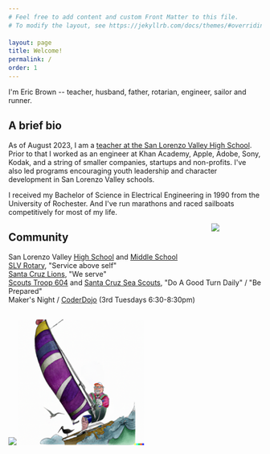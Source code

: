 ```yaml
---
# Feel free to add content and custom Front Matter to this file.
# To modify the layout, see https://jekyllrb.com/docs/themes/#overriding-theme-defaults

layout: page
title: Welcome!
permalink: /
order: 1
---
```


I'm Eric Brown -- teacher, husband, father, rotarian, engineer, sailor and runner.

## A brief bio



As of August 2023, I am a [teacher at the San Lorenzo Valley High School](/teaching/). Prior to that I worked as an engineer at Khan Academy, Apple, Adobe, Sony, Kodak, and a string of smaller companies, startups and non-profits. I've also led programs encouraging youth leadership and character development in San Lorenzo Valley schools.

I received my Bachelor of Science in Electrical Engineering in 1990 from the University of Rochester. And I've run marathons and raced sailboats competitively for most of my life.

<a href="https://portal.clubrunner.ca//6779"><img align="right" src="https://cdn.freebiesupply.com/logos/large/2x/rotary-international-1-logo-png-transparent.png" width="100"></a>

## Community


San Lorenzo Valley [High School](https://hs.slvusd.org) and [Middle School](https://ms.slvusd.org)
<br> [SLV Rotary](https://portal.clubrunner.ca//6779), "Service above self"
<br> [Santa Cruz Lions](https://santacruzhostlionsclub.org/), "We serve"
<br> [Scouts Troop 604](https://sites.google.com/site/troop604112014/) and [Santa Cruz Sea Scouts](https://santacruzseascouts.com/), "Do A Good Turn Daily" / "Be Prepared"
<br> Maker's Night / [CoderDojo](https://coderdojo.com/en/about) (3rd Tuesdays 6:30-8:30pm)

<br>
<!-- <img align="left" src="../docs/assets/images/ericbrown8.jpeg" width="150"> 
<img align="left" src="/docs/assets/images/porttack-sailor.png" width="200">
-->
<img src="../docs/assets/images/ericbrown8.jpeg" height="250"> 
<img src="/docs/assets/images/porttack-sailor.png" height="250">

